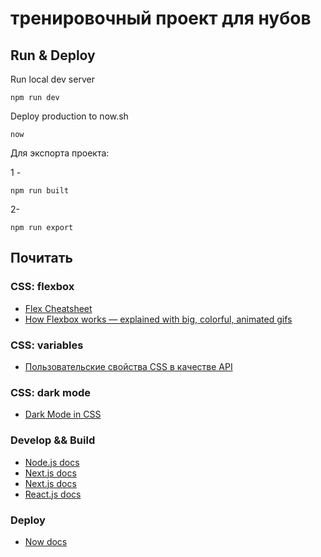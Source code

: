 # тренировочный проект для нубов

## Run & Deploy

Run local dev server 

```
npm run dev
```

Deploy production to now.sh

```
now
```
Для экспорта проекта:

1 - 
```
npm run built
```

2-
```
npm run export
```

## Почитать

### CSS: flexbox

- [Flex Cheatsheet](http://yoksel.github.io/flex-cheatsheet/)
- [How Flexbox works — explained with big, colorful, animated gifs](https://medium.freecodecamp.com/an-animated-guide-to-flexbox-d280cf6afc35#.5t354rz9i)


### CSS: variables

- [Пользовательские свойства CSS в качестве API](http://zmeika.name/2017/03/31/custom-properties-as-api.html)


### CSS: dark mode

- [Dark Mode in CSS](https://css-tricks.com/dark-modes-with-css/)


### Develop && Build

- [Node.js docs](https://nodejs.org/en/docs/)
- [Next.js docs](https://nextjs.org/docs)
- [Next.js docs](https://nextjs.org/docs)
- [React.js docs](https://reactjs.org/docs)


### Deploy

- [Now docs](https://zeit.co/docs)
